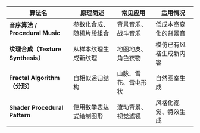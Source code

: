 |算法名|原理简述|常见应用|适用情况|
|---|---|---|---|
|**音序算法 / Procedural Music**|参数化合成、随机片段组合|背景音乐、战斗音乐|低成本高变化的背景音|
|**纹理合成（Texture Synthesis）**|从样本纹理生成新纹理|地图地皮、角色衣物|模仿已有风格生成新内容|
|**Fractal Algorithm（分形）**|自相似递归结构|山脉、雪花、雷电形状|自然图案生成|
|**Shader Procedural Pattern**|使用数学表达式绘制图形|流动背景、视觉滤镜|风格化视觉、特效生成|